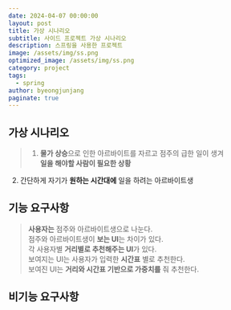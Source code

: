 ```yaml
---
date: 2024-04-07 00:00:00
layout: post
title: 가상 시나리오
subtitle: 사이드 프로젝트 가상 시나리오
description: 스프링을 사용한 프로젝트
image: /assets/img/ss.png
optimized_image: /assets/img/ss.png
category: project
tags:
  - spring
author: byeongjunjang
paginate: true
---
```


## 가상 시나리오

> 1. **물가 상승**으로 인한 아르바이트를 자르고 점주의 급한 일이 생겨  
**일을 해야할 사람이 필요한 상황**  
2. 간단하게 자기가 **원하는 시간대에** 일을 하려는 아르바이트생

## 기능 요구사항

> **사용자는** 점주와 아르바이트생으로 나눈다.  
점주와 아르바이트생이 **보는 UI**는 차이가 있다.  
각 사용자별 **거리별로 추천해주는 UI**가 있다.  
보여지는 UI는 사용자가 입력한 **시간표** 별로 추천한다.  
보여진 UI는 **거리와 시간표 기반으로 가중치를** 줘 추천한다.

## 비기능 요구사항

